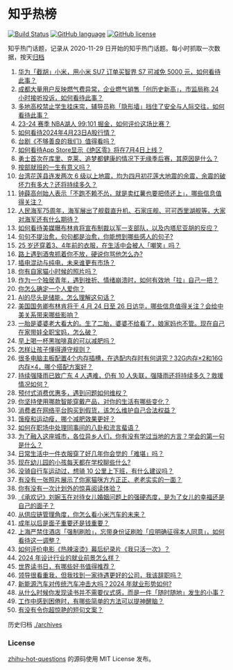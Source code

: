 # 知乎热榜
[![Build Status](https://github.com/ToWeLong/zhihu-hot-questions/workflows/CI/badge.svg)](https://github.com/ToWeLong/zhihu-hot-questions/actions)
[![GitHub language](https://img.shields.io/badge/language-golang-orange.svg)](https://golang.org/)
[![GitHub license](https://img.shields.io/github/license/ToWeLong/zhihu-hot-questions)](https://github.com/ToWeLong/zhihu-hot-questions/blob/main/LICENSE)

知乎热门话题，记录从 2020-11-29 日开始的知乎热门话题。每小时抓取一次数据，按天[归档](./archives)

<!-- BEGIN -->

1. [华为「截胡」小米，用小米 SU7 订单买智界 S7 可减免 5000 元，如何看待此事？](https://www.zhihu.com/question/653742472)
1. [成都大量用户反映燃气费异常，企业燃气销售「创历史新高」，市监局称 24 小时接听投诉，如何看待此事？](https://www.zhihu.com/question/653439925)
1. [多地高校禁止学生挂床帘，辅导员称「隐形墙」挡住了安全与人际交往，如何看待此事？](https://www.zhihu.com/question/653826349)
1. [23-24 赛季 NBA湖人 99:101 掘金，如何评价这场比赛？](https://www.zhihu.com/question/653828391)
1. [如何看待2024年4月23日A股行情？](https://www.zhihu.com/question/653716283)
1. [台剧《不够善良的我们》值得看吗？](https://www.zhihu.com/question/642378212)
1. [如何看待App Store显示《绝区零》将在7月4日上线？](https://www.zhihu.com/question/653827068)
1. [勇士首次在库里、克莱、追梦都健康的情况下无缘季后赛，其原因是什么？](https://www.zhihu.com/question/653341029)
1. [按部就班的一生有意义吗？](https://www.zhihu.com/question/557646342)
1. [台湾花莲县连发两次 6 级以上地震，均为四月初花莲大地震的余震，余震的破坏力有多大？还将持续多久？](https://www.zhihu.com/question/653825419)
1. [钟薛高创始人表示「不跑不赖不怂，就是卖红薯也要把债还上」，哪些信息值得关注？](https://www.zhihu.com/question/653730459)
1. [人民海军75周年，海军展出了舰载直升机、石家庄舰、可可西里湖舰等，大家对海军还有什么期待？](https://www.zhihu.com/question/653718091)
1. [如何看待美媒曝布林肯将宣布制裁以军一支部队，以及内塔尼亚胡的反应？](https://www.zhihu.com/question/653715806)
1. [句句不提治愈，句句都是治愈，你能想到哪些感人的句子?](https://www.zhihu.com/question/653809115)
1. [25 岁还穿着3、4年前的衣服，在生活中会被人「嘲笑」吗？](https://www.zhihu.com/question/653827397)
1. [路上遇到酒鬼抓着你不放，硬说你骂他怎么办?](https://www.zhihu.com/question/653786970)
1. [插电混动与纯电，未来谁更有市场？](https://www.zhihu.com/question/645667025)
1. [你有自家猫小时候的照片吗？](https://www.zhihu.com/question/652622050)
1. [作为一个独居青年，遇到挫折、情绪崩溃时，如何有效地「拉」自己一把？](https://www.zhihu.com/question/653429312)
1. [你怎么确定一个人爱你？](https://www.zhihu.com/question/653478620)
1. [AI的尽头是储能，怎么理解这句话？](https://www.zhihu.com/question/648122334)
1. [美国国务卿布林肯将于 4 月 24 日至 26 日访华，哪些信息值得关注？会给中美关系带来哪些影响？](https://www.zhihu.com/question/653743282)
1. [一胎是婆婆老大看大的。生了二胎，婆婆不给看了，娘家妈也不管。现在自己在家带娃全职宝妈，怎么破？](https://www.zhihu.com/question/653734455)
1. [早上喝一杯黑咖啡真的可以减肥吗？](https://www.zhihu.com/question/653412622)
1. [怎样让孩子懂得遵守规则？](https://www.zhihu.com/question/653710093)
1. [很多电脑主板配置4个内存插槽，在选配内存时有何讲究？32G内存×2和16G内存×4，哪个搭配方案好？](https://www.zhihu.com/question/652999093)
1. [持续强降雨已致广东 4 人遇难，仍有 10 人失联，强降雨还将持续多久？救援情况如何？](https://www.zhihu.com/question/653760049)
1. [预付式消费优惠多，遇到问题如何维权？](https://www.zhihu.com/question/653464943)
1. [你坚持使用哪款智能穿戴产品，对你的生活有哪些变化？](https://www.zhihu.com/question/653433721)
1. [消费者在网络平台购买到假货，该怎么维护自己合法权益？](https://www.zhihu.com/question/653811401)
1. [饿瘦和运动瘦，哪个减肥效果更好？](https://www.zhihu.com/question/652749751)
1. [如何在职场中处理同事间的八卦和流言蜚语？](https://www.zhihu.com/question/653473953)
1. [为了融入这座城市，各位异乡人们，你有没有学过当地的方言？学会的第一句是什么？](https://www.zhihu.com/question/652242139)
1. [日常生活中一件衣服穿了好几年你会觉的「难堪」吗？](https://www.zhihu.com/question/653827290)
1. [现在幼儿园的小孩每天都在学校聊些什么?](https://www.zhihu.com/question/650529479)
1. [没骑自行车运动过，想骑 10 公里上下班，有什么建议吗？](https://www.zhihu.com/question/653134552)
1. [有没有一张照片展示了你家猫咪方方正正、老老实实的一面？](https://www.zhihu.com/question/652221344)
1. [你有没有一次计划外的惊喜阅读体验？](https://www.zhihu.com/question/653243924)
1. [《承欢记》刘婉玉在对待女儿婚姻问题上的强硬态度，是为了女儿的幸福还是自己的面子？](https://www.zhihu.com/question/652826267)
1. [从供应链管理角度，你怎么看小米汽车的未来？](https://www.zhihu.com/question/650735322)
1. [成年以后是面子重要还是钱重要？](https://www.zhihu.com/question/648740700)
1. [上海严禁住酒店「强制刷脸」，忘带身份证刷脸「应明确征得本人同意」，如何看待这一调整？](https://www.zhihu.com/question/653740485)
1. [如何评价电影《热辣滚烫》幕后纪录片《我只活一次》？](https://www.zhihu.com/question/653101865)
1. [2024 年设计行业的就业前景怎么样？](https://www.zhihu.com/question/651409220)
1. [世界读书日，有哪些好书值得推荐？](https://www.zhihu.com/question/653749296)
1. [领导很看重我，但我找到一家待遇更好的公司，我该辞职吗？](https://www.zhihu.com/question/653465318)
1. [新能源汽车对传统汽车冲击大吗？2024 年就业形势如何?](https://www.zhihu.com/question/651409518)
1. [从什么时候你发现读书并不需要仪式感，而是一件「随时随地」发生的小事？](https://www.zhihu.com/question/653757312)
1. [工作中感到困倦时，有哪些简单的方法可以提神醒脑？](https://www.zhihu.com/question/653669127)
1. [有没有令你超惊艳的短句文案？](https://www.zhihu.com/question/653763439)

<!-- END -->

历史归档 [./archives](./archives)


### License
[zhihu-hot-questions](https://github.com/towelong/zhihu-hot-questions) 的源码使用 MIT License 发布。